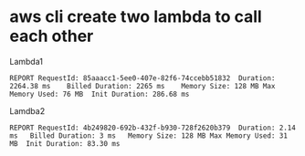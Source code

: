 # aws cli create two lambda to call each other


Lambda1
```
REPORT RequestId: 85aaacc1-5ee0-407e-82f6-74ccebb51832	Duration: 2264.38 ms	Billed Duration: 2265 ms	Memory Size: 128 MB	Max Memory Used: 76 MB	Init Duration: 286.68 ms	
```

Lamdba2
```
REPORT RequestId: 4b249820-692b-432f-b930-728f2620b379	Duration: 2.14 ms	Billed Duration: 3 ms	Memory Size: 128 MB	Max Memory Used: 31 MB	Init Duration: 83.30 ms	
```
